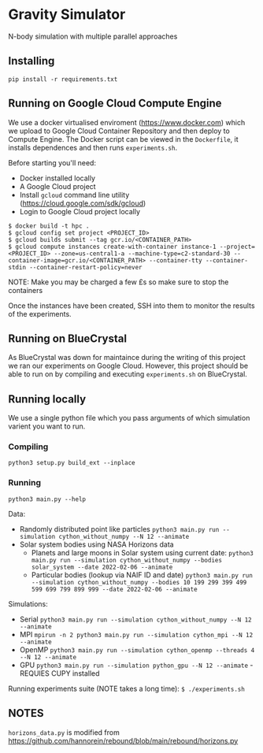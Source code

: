 # Gravity Simulator
N-body simulation with multiple parallel approaches

## Installing
`pip install -r requirements.txt`

## Running on Google Cloud Compute Engine
We use a docker virtualised enviroment (https://www.docker.com) which we upload to Google Cloud Container Repository and then deploy to Compute Engine. The Docker script can be viewed in the `Dockerfile`, it installs dependences and then runs `experiments.sh`.

Before starting you'll need:
- Docker installed locally
- A Google Cloud project
- Install `gcloud` command line utility (https://cloud.google.com/sdk/gcloud)
- Login to Google Cloud project locally

```
$ docker build -t hpc .
$ gcloud config set project <PROJECT_ID>
$ gcloud builds submit --tag gcr.io/<CONTAINER_PATH>
$ gcloud compute instances create-with-container instance-1 --project=<PROJECT_ID> --zone=us-central1-a --machine-type=c2-standard-30 --container-image=gcr.io/<CONTAINER_PATH> --container-tty --container-stdin --container-restart-policy=never
```

NOTE: Make you may be charged a few £s so make sure to stop the containers

Once the instances have been created, SSH into them to monitor the results of the experiments.

## Running on BlueCrystal
As BlueCrystal was down for maintaince during the writing of this project we ran our experiments on Google Cloud. However, this project should be able to run on by compiling and executing `experiments.sh` on BlueCrystal.

## Running locally
We use a single python file which you pass arguments of which simulation varient you want to run.

### Compiling
`python3 setup.py build_ext --inplace`

### Running
`python3 main.py --help`

Data:
- Randomly distributed point like particles `python3 main.py run --simulation cython_without_numpy --N 12 --animate`
- Solar system bodies using NASA Horizons data
  - Planets and large moons in Solar system using current date: `python3 main.py run --simulation cython_without_numpy --bodies solar_system --date 2022-02-06 --animate`
  - Particular bodies (lookup via NAIF ID and date) `python3 main.py run --simulation cython_without_numpy --bodies 10 199 299 399 499 599 699 799 899 999 --date 2022-02-06 --animate`

Simulations:
- Serial `python3 main.py run --simulation cython_without_numpy --N 12 --animate`
- MPI `mpirun -n 2 python3 main.py run --simulation cython_mpi --N 12 --animate`
- OpenMP `python3 main.py run --simulation cython_openmp --threads 4 --N 12 --animate`
- GPU `python3 main.py run --simulation python_gpu --N 12 --animate` - REQUIES CUPY installed

Running experiments suite (NOTE takes a long time):
`$ ./experiments.sh`

## NOTES
`horizons_data.py` is modified from https://github.com/hannorein/rebound/blob/main/rebound/horizons.py
